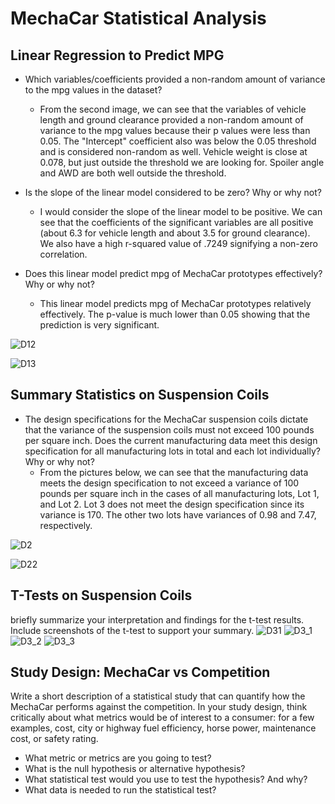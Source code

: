 # MechaCar Statistical Analysis

## Linear Regression to Predict MPG
- Which variables/coefficients provided a non-random amount of variance to the mpg values in the dataset?
    - From the second image, we can see that the variables of vehicle length and ground clearance provided a non-random amount of variance to the mpg values because their p values were less than 0.05. The "Intercept" coefficient also was below the 0.05 threshold and is considered non-random as well. Vehicle weight is close at 0.078, but just outside the threshold we are looking for. Spoiler angle and AWD are both well outside the threshold.


- Is the slope of the linear model considered to be zero? Why or why not?
    - I would consider the slope of the linear model to be positive. We can see that the coefficients of the significant variables are all positive (about 6.3 for vehicle length and about 3.5 for ground clearance). We also have a high r-squared value of .7249 signifying a non-zero correlation.


- Does this linear model predict mpg of MechaCar prototypes effectively? Why or why not?
    - This linear model predicts mpg of MechaCar prototypes relatively effectively. The p-value is much lower than 0.05 showing that the prediction is very significant.

![D12](https://user-images.githubusercontent.com/91795475/151675150-f640d7b4-2c56-48e6-b192-e32f7f1d4674.png)


![D13](https://user-images.githubusercontent.com/91795475/151675152-1d02fe23-3ecc-40e2-819b-654f1de9cf31.png)




## Summary Statistics on Suspension Coils
- The design specifications for the MechaCar suspension coils dictate that the variance of the suspension coils must not exceed 100 pounds per square inch. Does the current manufacturing data meet this design specification for all manufacturing lots in total and each lot individually? Why or why not?
    - From the pictures below, we can see that the manufacturing data meets the design specification to not exceed a variance of 100 pounds per square inch in the cases of all manufacturing lots, Lot 1, and Lot 2. Lot 3 does not meet the design specification since its variance is 170. The other two lots have variances of 0.98 and 7.47, respectively.


![D2](https://user-images.githubusercontent.com/91795475/151675159-f90bdba4-a83b-4420-a06c-ccfa1eeb26c4.png)


![D22](https://user-images.githubusercontent.com/91795475/151675162-2e6ce5eb-c434-496b-b8e9-003787418526.png)




## T-Tests on Suspension Coils
briefly summarize your interpretation and findings for the t-test results. Include screenshots of the t-test to support your summary.
![D31](https://user-images.githubusercontent.com/91795475/151675170-4642df60-415d-4fd7-9575-6440c2330faa.png)
![D3_1](https://user-images.githubusercontent.com/91795475/151675175-6ed929dd-76ef-4cfc-865d-0a12336ef467.png)
![D3_2](https://user-images.githubusercontent.com/91795475/151675177-cb640f3d-d402-4f2e-ac80-faef8a364eb5.png)
![D3_3](https://user-images.githubusercontent.com/91795475/151675179-d08b910f-aab3-4d26-b5ab-a70821fb3a45.png)




## Study Design: MechaCar vs Competition
Write a short description of a statistical study that can quantify how the MechaCar performs against the competition. In your study design, think critically about what metrics would be of interest to a consumer: for a few examples, cost, city or highway fuel efficiency, horse power, maintenance cost, or safety rating.

- What metric or metrics are you going to test?
- What is the null hypothesis or alternative hypothesis?
- What statistical test would you use to test the hypothesis? And why?
- What data is needed to run the statistical test?
